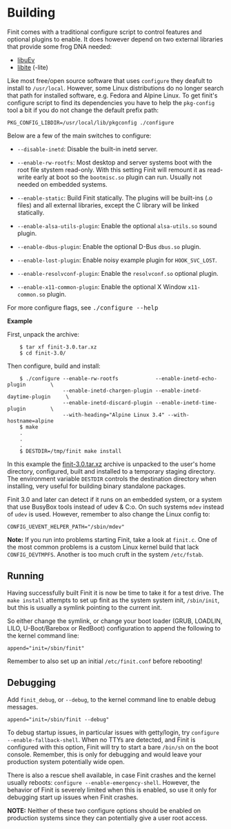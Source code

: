 Building
========

Finit comes with a traditional configure script to control features and
optional plugins to enable.  It does however depend on two external
libraries that provide some frog DNA needed:

- [libuEv][]
- [libite][] (-lite)

Like most free/open source software that uses `configure` they deafult
to install to `/usr/local`.  However, some Linux distributions do no
longer search that path for installed software, e.g. Fedora and Alpine
Linux.  To get finit's configure script to find its dependencies you
have to help the `pkg-config` tool a bit if you do not change the
default prefix path:

    PKG_CONFIG_LIBDIR=/usr/local/lib/pkgconfig ./configure

Below are a few of the main switches to
configure:

* `--disable-inetd`: Disable the built-in inetd server.

* `--enable-rw-rootfs`: Most desktop and server systems boot with the
  root file stystem read-only.  With this setting Finit will remount it
  as read-write early at boot so the `bootmisc.so` plugin can run.
  Usually not needed on embedded systems.

* `--enable-static`: Build Finit statically.  The plugins will be
  built-ins (.o files) and all external libraries, except the C library
  will be linked statically.

* `--enable-alsa-utils-plugin`: Enable the optional `alsa-utils.so` sound plugin.

* `--enable-dbus-plugin`: Enable the optional D-Bus `dbus.so` plugin.

* `--enable-lost-plugin`: Enable noisy example plugin for `HOOK_SVC_LOST`.

* `--enable-resolvconf-plugin`: Enable the `resolvconf.so` optional plugin.

* `--enable-x11-common-plugin`: Enable the optional X Window `x11-common.so` plugin.

For more configure flags, see <kbd>./configure --help</kbd>

**Example**

First, unpack the archive:

```shell
    $ tar xf finit-3.0.tar.xz
    $ cd finit-3.0/
```

Then configure, build and install:

```shell
    $ ./configure --enable-rw-rootfs            --enable-inetd-echo-plugin        \
                  --enable-inetd-chargen-plugin --enable-inetd-daytime-plugin     \
                  --enable-inetd-discard-plugin --enable-inetd-time-plugin        \
                  --with-heading="Alpine Linux 3.4" --with-hostname=alpine
    $ make
    .
    .
    .
    $ DESTDIR=/tmp/finit make install
```

In this example the [finit-3.0.tar.xz][1] archive is unpacked to the
user's home directory, configured, built and installed to a temporary
staging directory.  The environment variable `DESTDIR` controls the
destination directory when installing, very useful for building binary
standalone packages.

Finit 3.0 and later can detect if it runs on an embedded system, or a
system that use BusyBox tools instead of udev & C:o.  On such systems
`mdev` instead of `udev` is used.  However, remember to also change the
Linux config to:

    CONFIG_UEVENT_HELPER_PATH="/sbin/mdev"

**Note:** If you run into problems starting Finit, take a look at
  `finit.c`.  One of the most common problems is a custom Linux kernel
  build that lack `CONFIG_DEVTMPFS`.  Another is too much cruft in the
  system `/etc/fstab`.


Running
-------

Having successfully built Finit it is now be time to take it for a test
drive.  The `make install` attempts to set up finit as the system system
init, `/sbin/init`, but this is usually a symlink pointing to the
current init.

So either change the symlink, or change your boot loader (GRUB, LOADLIN,
LILO, U-Boot/Barebox or RedBoot) configuration to append the following
to the kernel command line:

```shell
append="init=/sbin/finit"
```

Remember to also set up an initial `/etc/finit.conf` before rebooting!


Debugging
---------

Add `finit_debug`, or `--debug`, to the kernel command line to enable
debug messages.

```shell
append="init=/sbin/finit --debug"
```

To debug startup issues, in particular issues with getty/login, try
`configure --enable-fallback-shell`.  When no TTYs are detected, and
Finit is configured with this option, Finit will try to start a bare
`/bin/sh` on the boot console.  Remember, this is only for debugging
and would leave your production system potentially wide open.

There is also a rescue shell available, in case Finit crashes and the
kernel usually reboots: `configure --enable-emergency-shell`.  However,
the behavior of Finit is severely limited when this is enabled, so use
it only for debugging start up issues when Finit crashes.

**NOTE:** Neither of these two configure options should be enabled on
  production systems since they can potentially give a user root access.


[1]:       ftp://troglobit.com/finit/finit-3.0.tar.xz
[libuEv]:  https://github.com/troglobit/libuev
[libite]:  https://github.com/troglobit/libite

<!--
  -- Local Variables:
  -- mode: markdown
  -- End:
  -->
